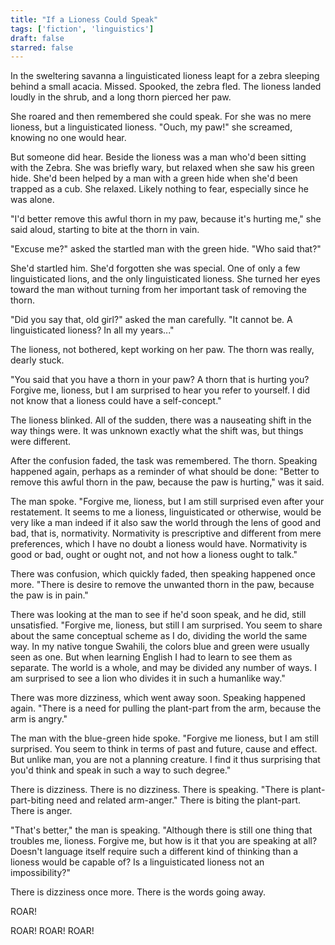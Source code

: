 ```yaml
---
title: "If a Lioness Could Speak"
tags: ['fiction', 'linguistics']
draft: false
starred: false
---
```


In the sweltering savanna a linguisticated lioness leapt for a zebra sleeping behind a small acacia. Missed. Spooked, the zebra fled. The lioness landed loudly in the shrub, and a long thorn pierced her paw.

She roared and then remembered she could speak. For she was no mere lioness, but a linguisticated lioness. "Ouch, my paw!" she screamed, knowing no one would hear.

But someone did hear. Beside the lioness was a man who'd been sitting with the Zebra. She was briefly wary, but relaxed when she saw his green hide. She'd been helped by a man with a green hide when she'd been trapped as a cub. She relaxed. Likely nothing to fear, especially since he was alone.

"I'd better remove this awful thorn in my paw, because it's hurting me," she said aloud, starting to bite at the thorn in vain.

"Excuse me?" asked the startled man with the green hide. "Who said that?"

She'd startled him. She'd forgotten she was special. One of only a few linguisticated lions, and the only linguisticated lioness. She turned her eyes toward the man without turning from her important task of removing the thorn.

"Did you say that, old girl?" asked the man carefully. "It cannot be. A linguisticated lioness? In all my years..."

The lioness, not bothered, kept working on her paw. The thorn was really, dearly stuck.

"You said that you have a thorn in your paw? A thorn that is hurting you? Forgive me, lioness, but I am surprised to hear you refer to yourself. I did not know that a lioness could have a self-concept."

The lioness blinked. All of the sudden, there was a nauseating shift in the way things were. It was unknown exactly what the shift was, but things were different.

After the confusion faded, the task was remembered. The thorn. Speaking happened again, perhaps as a reminder of what should be done: "Better to remove this awful thorn in the paw, because the paw is hurting," was it said.

The man spoke. "Forgive me, lioness, but I am still surprised even after your restatement. It seems to me a lioness, linguisticated or otherwise, would be very like a man indeed if it also saw the world through the lens of good and bad, that is, normativity. Normativity is prescriptive and different from mere preferences, which I have no doubt a lioness would have. Normativity is good or bad, ought or ought not, and not how a lioness ought to talk."

There was confusion, which quickly faded, then speaking happened once more. "There is desire to remove the unwanted thorn in the paw, because the paw is in pain."

There was looking at the man to see if he'd soon speak, and he did, still unsatisfied. "Forgive me, lioness, but still I am surprised. You seem to share about the same conceptual scheme as I do, dividing the world the same way. In my native tongue Swahili, the colors blue and green were usually seen as one. But when learning English I had to learn to see them as separate. The world is a whole, and may be divided any number of ways. I am surprised to see a lion who divides it in such a humanlike way."

There was more dizziness, which went away soon. Speaking happened again. "There is a need for pulling the plant-part from the arm, because the arm is angry."

The man with the blue-green hide spoke. "Forgive me lioness, but I am still surprised. You seem to think in terms of past and future, cause and effect. But unlike man, you are not a planning creature. I find it thus surprising that you'd think and speak in such a way to such degree."

There is dizziness. There is no dizziness. There is speaking. "There is plant-part-biting need and related arm-anger." There is biting the plant-part. There is anger.

"That's better," the man is speaking. "Although there is still one thing that troubles me, lioness. Forgive me, but how is it that you are speaking at all? Doesn't language itself require such a different kind of thinking than a lioness would be capable of? Is a linguisticated lioness not an impossibility?"

There is dizziness once more. There is the words going away.

ROAR!

ROAR! ROAR! ROAR!
